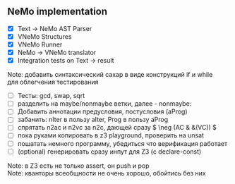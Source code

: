 ## NeMo implementation

- [x] Text -> NeMo AST Parser
- [x] VNeMo Structures
- [x] VNeMo Runner
- [x] NeMo -> VNeMo translator
- [x] Integration tests on Text -> result

Note: добавить синтаксический сахар в виде конструкций if и while  \
для облегчения тестирования

- [ ] Тесты: gcd, swap, sqrt
- [ ] разделить на maybe/nonmaybe ветки, далее - nonmaybe:
- [ ] Добавить аннотации предусловия, постусловия (aProg)
- [ ] забанить: nIter в пользу aIter, Prog в пользу aProg
- [ ] спрятать n2ac и n2vc за n2c, дающей сразу $ \neg (AC & &(VC)) $
- [ ] пока руками копировать в z3 playground, проверить на unsat
- [ ] пошатать немного программу, убедиться что верификация работает
- [ ] (optional) генерировать сразу инпут для Z3 (с declare-const)

Note: в Z3 есть не только assert, он push и pop \
Note: кванторы всеобщности не очень хорошо, обойтись без них